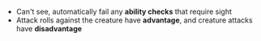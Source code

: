 - Can't see, automatically fail any **ability checks** that require sight
- Attack rolls against the creature have **advantage**, and creature attacks have **disadvantage**
